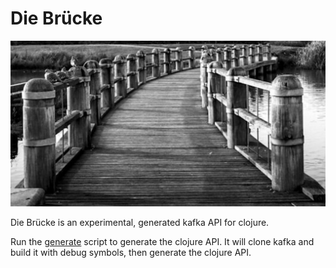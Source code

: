 # Die Brücke

!["Bridge" by brucepagunsan is licensed under CC BY-NC 2.0](../docs/bridge.jpg)

Die Brücke is an experimental, generated kafka API for clojure.

Run the [generate](generate) script to generate the clojure API. It will
clone kafka and build it with debug symbols, then generate the clojure
API. 
